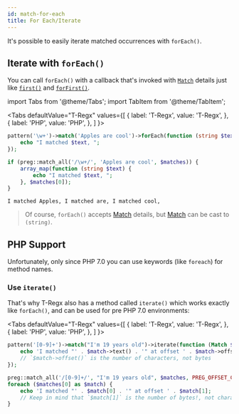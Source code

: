 ```yaml
---
id: match-for-each
title: For Each/Iterate
---
```


It's possible to easily iterate matched occurrences with `forEach()`.

## Iterate with `forEach()`

You can call `forEach()` with a callback that's invoked with [`Match`](match-details.md) details just like 
[`first()`](match-first.md) and [`forFirst()`](match-for-first.md).

import Tabs from '@theme/Tabs';
import TabItem from '@theme/TabItem';

<Tabs
  defaultValue="T-Regx"
  values={[
    { label: 'T-Regx', value: 'T-Regx', },
    { label: 'PHP', value: 'PHP', },
  ]
}>
<TabItem value="T-Regx">

```php
pattern('\w+')->match('Apples are cool')->forEach(function (string $text) {
    echo "I matched $text, ";
});
```

</TabItem>
<TabItem value="PHP">

```php
if (preg::match_all('/\w+/', 'Apples are cool', $matches)) {
    array_map(function (string $text) {
        echo "I matched $text, ";
    }, $matches[0]);
}
```

</TabItem>
</Tabs>

<!--Result-Output-->
```text
I matched Apples, I matched are, I matched cool, 
```

> Of course, `forEach()` accepts [Match](match-details.md) details, but [Match](match-details.md) can be cast to `(string)`.

## PHP Support

Unfortunately, only since PHP 7.0 you can use keywords (like `foreach`) for method names.

### Use `iterate()`

That's why T-Regx also has a method called `iterate()` which works exactly like `forEach()`, and can be used for pre 
PHP 7.0 environments:

<Tabs
  defaultValue="T-Regx"
  values={[
    { label: 'T-Regx', value: 'T-Regx', },
    { label: 'PHP', value: 'PHP', },
  ]
}>
<TabItem value="T-Regx">

```php
pattern('[0-9]+')->match("I'm 19 years old")->iterate(function (Match $match) {
    echo 'I matched "' . $match->text() . '" at offset ' . $match->offset();
    // `$match->offset()` is the number of characters, not bytes
});
```

</TabItem>
<TabItem value="PHP">

```php
preg::match_all('/[0-9]+/', "I'm 19 years old", $matches, PREG_OFFSET_CAPTURE);
foreach ($matches[0] as $match) {
    echo 'I matched "' . $match[0] . '" at offset ' . $match[1];
    // Keep in mind that `$match[1]` is the number of bytes!, not characters!
}
```

</TabItem>
</Tabs>
